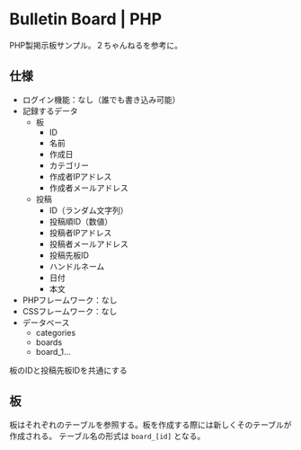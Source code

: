 # Bulletin Board | PHP

PHP製掲示板サンプル。２ちゃんねるを参考に。
## 仕様

- ログイン機能：なし（誰でも書き込み可能）
- 記録するデータ
    - 板
        - ID
        - 名前
        - 作成日
        - カテゴリー
        - 作成者IPアドレス
        - 作成者メールアドレス
    - 投稿
        - ID（ランダム文字列）
        - 投稿順ID（数値）
        - 投稿者IPアドレス
        - 投稿者メールアドレス
        - 投稿先板ID
        - ハンドルネーム
        - 日付
        - 本文
- PHPフレームワーク：なし
- CSSフレームワーク：なし
- データベース
    - categories
    - boards
    - board_1...

板のIDと投稿先板IDを共通にする

## 板

板はそれぞれのテーブルを参照する。板を作成する際には新しくそのテーブルが作成される。
テーブル名の形式は `board_[id]` となる。